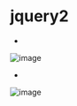 # jquery2

-
![image](https://user-images.githubusercontent.com/54789601/113659035-2b65de80-96dc-11eb-8ae5-42257abe0cf4.png)

-
![image](https://user-images.githubusercontent.com/54789601/113659039-2dc83880-96dc-11eb-8f12-b0210b314f60.png)
